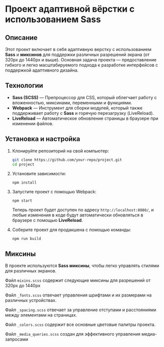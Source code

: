 # Проект адаптивной вёрстки с использованием Sass

## Описание

Этот проект включает в себя адаптивную верстку с использованием **Sass** и **миксинов** для поддержки различных разрешений экрана (от 320px до 1440px и выше). Основная задача проекта — предоставление гибкого и легко масштабируемого подхода к разработке интерфейсов с поддержкой адаптивного дизайна.

## Технологии

- **Sass (SCSS)** — Препроцессор для CSS, который облегчает работу с вложенностью, миксинами, переменными и функциями.
- **Webpack** — Инструмент для сборки модулей, который также поддерживает работу с **Sass** и горячую перезагрузку (LiveReload).
- **LiveReload** — Автоматическое обновление страницы в браузере при изменении файлов.

## Установка и настройка

1. Клонируйте репозиторий на свой компьютер:

   ```bash
   git clone https://github.com/your-repo/project.git
   cd project
   ```

2. Установите зависимости:

   `npm install`

3. Запустите проект с помощью Webpack:

   ````npm start````

   Теперь проект будет доступен по адресу `http://localhost:8080/`, и любые изменения в коде будут автоматически обновляться в браузере с помощью **LiveReload**.

4. Соберите проект для продакшена с помощью команды:
    
    ```npm run build```

## Миксины 
В проекте используются **Sass миксины**, чтобы легко управлять стилями для различных экранов. 

Файл `mixins.scss` содержит следующие миксины для разрешений от 320px до 1440px

Файл `_fonts.scss` отвечает управления шрифтами и их размерами на различных устройствах.

Файл `_spacing.scss` отвечает за управление отступами и расстояниями между элементами на страницах.

Файл `_colors.scss` содержит все основные цветовые палитры проекта.

Файл `_media_queries.scss` создан для эффективного управления медиа-запросами



